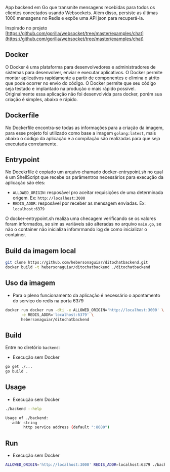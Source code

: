 App backend em Go que transmite mensagens recebidas para todos os clientes conectados usando Websockets. Além disso, persiste as últimas 1000 mensagens no Redis e expõe uma API json para recuperá-la.

Inspirado no projeto [https://github.com/gorilla/websocket/tree/master/examples/chat](https://github.com/gorilla/websocket/tree/master/examples/chat)

## Docker
O Docker é uma plataforma para desenvolvedores e administradores de sistemas para desenvolver, enviar e executar aplicativos. O Docker permite montar aplicativos rapidamente a partir de componentes e elimina o atrito que pode ocorrer no envio do código. O Docker permite que seu código seja testado e implantado na produção o mais rápido possível.
	Originalmente essa aplicação não foi desenvolvida para docker, porém sua criação é simples, abaixo e rápido. 

## Dockerfile
No Dockerfile encontra-se todas as informações para a criação da imagem, para esse projeto foi utilizado como base a imagem `golang:latest`, mais abaixo o código da aplicação e a compilação são realizadas para que seja executada corretamente.

## Entrypoint
No Docekrfile é copiado um arquivo chamado docker-entrypoint.sh no qual é um ShellScript que recebe os parâmentros necessários para execução da aplicação são eles:
- `ALLOWED_ORIGIN`: resposável pro aceitar requisições de uma determinada origem. Ex: `http://localhost:3000`
- `REDIS_ADDR`: resposável por receber as mensagem enviadas. Ex: `localhost:6379`

O docker-entrypoint.sh realiza uma checagem verificando se os valores foram informados, se sim as variáveis são alteradas no arquivo `main.go`, se não o container não inicializa infomrmando log de como inicializar o container.

## Build da imagem local
```bash
git clone https://github.com/hebersonaguiar/ditochatbackend.git
docker build -t hebersonaguiar/ditochatbackend ./ditochatbackend
```
## Uso da imagem
* Para o pleno funcionamento da aplicação é necessário o apontamento do serviço do redis na porta 6379
```bash
docker run docker run -dti -e ALLOWED_ORIGIN='http://localhost:3000' \
	   -e REDIS_ADDR='localhost:6379' \
	   hebersonaguiar/ditochatbackend
```


## Build
Entre no diretório `backend`:
* Execução sem Docker

```bash
go get ./...
go build .
```

## Usage
* Execução sem Docker

```bash
./backend --help

Usage of ./backend:
  -addr string
    	http service address (default ":8080")
```

## Run
* Execução sem Docker

```bash
ALLOWED_ORIGIN='http://localhost:3000' REDIS_ADDR=localhost:6379 ./backend
```
